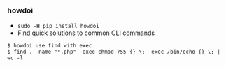 ### howdoi
* `sudo -H pip install howdoi`
* Find quick solutions to common CLI commands
```
$ howdoi use find with exec
$ find . -name "*.php" -exec chmod 755 {} \; -exec /bin/echo {} \; | wc -l
```
